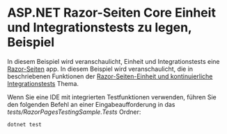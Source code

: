 # <a name="aspnet-core-razor-pages-unit-and-integration-testing-sample"></a>ASP.NET Razor-Seiten Core Einheit und Integrationstests zu legen, Beispiel

In diesem Beispiel wird veranschaulicht, Einheit und Integrationstests eine [Razor-Seiten](https://docs.microsoft.com/aspnet/core/mvc/razor-pages) app. In diesem Beispiel wird veranschaulicht, die in beschriebenen Funktionen der [Razor-Seiten-Einheit und kontinuierliche Integrationstests](https://docs.microsoft.com/en-us/aspnet/core/testing/razor-pages-testing) Thema.

Wenn Sie eine IDE mit integrierten Testfunktionen verwenden, führen Sie den folgenden Befehl an einer Eingabeaufforderung in das *tests/RazorPagesTestingSample.Tests* Ordner:

```console
dotnet test
```
